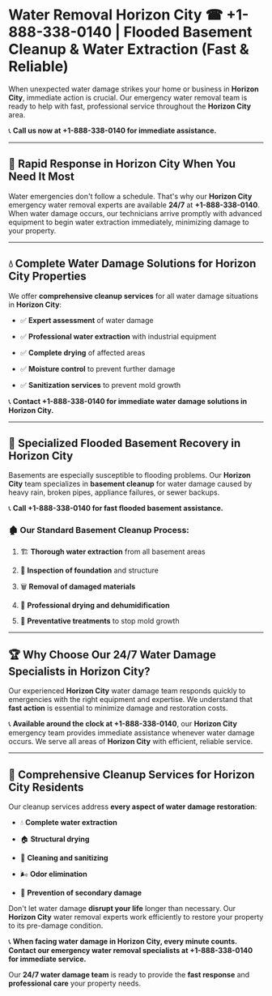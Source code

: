 # Water Removal Horizon City ☎ +1-888-338-0140 | Flooded Basement Cleanup & Water Extraction (Fast & Reliable)

When unexpected water damage strikes your home or business in **Horizon City**, immediate action is crucial. Our emergency water removal team is ready to help with fast, professional service throughout the **Horizon City** area. 

📞 **Call us now at +1-888-338-0140 for immediate assistance.**
---
## 🚀 Rapid Response in Horizon City When You Need It Most
Water emergencies don't follow a schedule. That's why our **Horizon City** emergency water removal experts are available **24/7** at **+1-888-338-0140**. When water damage occurs, our technicians arrive promptly with advanced equipment to begin water extraction immediately, minimizing damage to your property.
---
## 💧 Complete Water Damage Solutions for Horizon City Properties
We offer **comprehensive cleanup services** for all water damage situations in **Horizon City**:
- ✅ **Expert assessment** of water damage  
- ✅ **Professional water extraction** with industrial equipment  
- ✅ **Complete drying** of affected areas  
- ✅ **Moisture control** to prevent further damage  
- ✅ **Sanitization services** to prevent mold growth  
📞 **Contact +1-888-338-0140 for immediate water damage solutions in Horizon City.**
---
## 🌊 Specialized Flooded Basement Recovery in Horizon City
Basements are especially susceptible to flooding problems. Our **Horizon City** team specializes in **basement cleanup** for water damage caused by heavy rain, broken pipes, appliance failures, or sewer backups. 
📞 **Call +1-888-338-0140 for fast flooded basement assistance.**
### 🏚️ Our Standard Basement Cleanup Process:
1. 🏗️ **Thorough water extraction** from all basement areas  
2. 🔎 **Inspection of foundation** and structure  
3. 🗑️ **Removal of damaged materials**  
4. 💨 **Professional drying and dehumidification**  
5. 🚫 **Preventative treatments** to stop mold growth  
---
## 🏆 Why Choose Our 24/7 Water Damage Specialists in Horizon City?
Our experienced **Horizon City** water damage team responds quickly to emergencies with the right equipment and expertise. We understand that **fast action** is essential to minimize damage and restoration costs.
📞 **Available around the clock at +1-888-338-0140**, our **Horizon City** emergency team provides immediate assistance whenever water damage occurs. We serve all areas of **Horizon City** with efficient, reliable service.
---
## 🧹 Comprehensive Cleanup Services for Horizon City Residents
Our cleanup services address **every aspect of water damage restoration**:
- 💧 **Complete water extraction**  
- 🏠 **Structural drying**  
- 🧼 **Cleaning and sanitizing**  
- 🌬️ **Odor elimination**  
- 🚫 **Prevention of secondary damage**  
Don't let water damage **disrupt your life** longer than necessary. Our **Horizon City** water removal experts work efficiently to restore your property to its pre-damage condition.
📞 **When facing water damage in Horizon City, every minute counts. Contact our emergency water removal specialists at +1-888-338-0140 for immediate service.**
Our **24/7 water damage team** is ready to provide the **fast response** and **professional care** your property needs.
